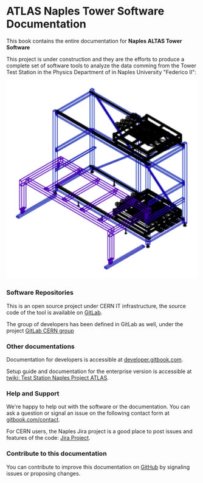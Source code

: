 # ATLAS Naples Tower Software Documentation

This book contains the entire documentation for **Naples ALTAS Tower Software**

This project is under construction and they are the efforts to produce a complete set of software tools to analyze the data comming from the Tower Test Station in the Physics Department of in Naples University "Federico II":


![Tower Cover](assets/tower_cover.png)

### Software Repositories

This is an open source project under CERN IT infrastructure, the source code of the tool is available on [GitLab](https://gitlab.cern.ch/arturos/ATLAS-NA-Tower).

The group of developers has been defined in GitLab as well, under the project [GitLab CERN group](https://gitlab.cern.ch/groups/Naples-Software-ATLAS)

### Other documentations

Documentation for developers is accessible at [developer.gitbook.com](https://developer.gitbook.com).

Setup guide and documentation for the enterprise version is accessible at [twiki: Test Station Naples Project ATLAS](https://twiki.cern.ch/twiki/bin/view/Main/TestStationNaplesProjectATLAS).

### Help and Support

We're happy to help out with the software or the documentation. You can ask a question or signal an issue on the following contact form at [gitbook.com/contact](https://www.gitbook.com/contact).

For CERN users, the Naples Jira project is a good place to post issues and features of the code: [Jira Project](https://its.cern.ch/jira/browse/ATLASNA).

### Contribute to this documentation

You can contribute to improve this documentation on [GitHub](https://github.com/artfisica/documentation) by signaling issues or proposing changes.
